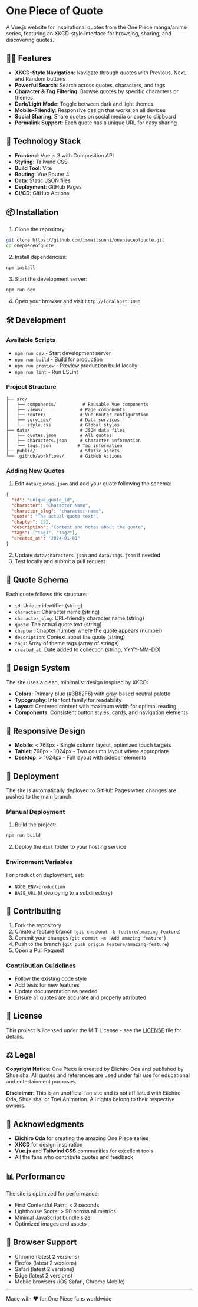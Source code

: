 # One Piece of Quote

A Vue.js website for inspirational quotes from the One Piece manga/anime series, featuring an XKCD-style interface for browsing, sharing, and discovering quotes.

## 🏴‍☠️ Features

- **XKCD-Style Navigation**: Navigate through quotes with Previous, Next, and Random buttons
- **Powerful Search**: Search across quotes, characters, and tags
- **Character & Tag Filtering**: Browse quotes by specific characters or themes
- **Dark/Light Mode**: Toggle between dark and light themes
- **Mobile-Friendly**: Responsive design that works on all devices
- **Social Sharing**: Share quotes on social media or copy to clipboard
- **Permalink Support**: Each quote has a unique URL for easy sharing

## 🚀 Technology Stack

- **Frontend**: Vue.js 3 with Composition API
- **Styling**: Tailwind CSS
- **Build Tool**: Vite
- **Routing**: Vue Router 4
- **Data**: Static JSON files
- **Deployment**: GitHub Pages
- **CI/CD**: GitHub Actions

## 📦 Installation

1. Clone the repository:
```bash
git clone https://github.com/ismailsunni/onepieceofquote.git
cd onepieceofquote
```

2. Install dependencies:
```bash
npm install
```

3. Start the development server:
```bash
npm run dev
```

4. Open your browser and visit `http://localhost:3000`

## 🛠️ Development

### Available Scripts

- `npm run dev` - Start development server
- `npm run build` - Build for production
- `npm run preview` - Preview production build locally
- `npm run lint` - Run ESLint

### Project Structure

```
├── src/
│   ├── components/          # Reusable Vue components
│   ├── views/              # Page components
│   ├── router/             # Vue Router configuration
│   ├── services/           # Data services
│   └── style.css           # Global styles
├── data/                   # JSON data files
│   ├── quotes.json         # All quotes
│   ├── characters.json     # Character information
│   └── tags.json          # Tag information
├── public/                 # Static assets
└── .github/workflows/      # GitHub Actions
```

### Adding New Quotes

1. Edit `data/quotes.json` and add your quote following the schema:
```json
{
  "id": "unique_quote_id",
  "character": "Character Name",
  "character_slug": "character-name",
  "quote": "The actual quote text",
  "chapter": 123,
  "description": "Context and notes about the quote",
  "tags": ["tag1", "tag2"],
  "created_at": "2024-01-01"
}
```

2. Update `data/characters.json` and `data/tags.json` if needed
3. Test locally and submit a pull request

## 🌟 Quote Schema

Each quote follows this structure:

- `id`: Unique identifier (string)
- `character`: Character name (string)
- `character_slug`: URL-friendly character name (string)
- `quote`: The actual quote text (string)
- `chapter`: Chapter number where the quote appears (number)
- `description`: Context about the quote (string)
- `tags`: Array of theme tags (array of strings)
- `created_at`: Date added to collection (string, YYYY-MM-DD)

## 🎨 Design System

The site uses a clean, minimalist design inspired by XKCD:

- **Colors**: Primary blue (#3B82F6) with gray-based neutral palette
- **Typography**: Inter font family for readability
- **Layout**: Centered content with maximum width for optimal reading
- **Components**: Consistent button styles, cards, and navigation elements

## 📱 Responsive Design

- **Mobile**: < 768px - Single column layout, optimized touch targets
- **Tablet**: 768px - 1024px - Two column layout where appropriate
- **Desktop**: > 1024px - Full layout with sidebar elements

## 🚀 Deployment

The site is automatically deployed to GitHub Pages when changes are pushed to the main branch.

### Manual Deployment

1. Build the project:
```bash
npm run build
```

2. Deploy the `dist` folder to your hosting service

### Environment Variables

For production deployment, set:
- `NODE_ENV=production`
- `BASE_URL` (if deploying to a subdirectory)

## 🤝 Contributing

1. Fork the repository
2. Create a feature branch (`git checkout -b feature/amazing-feature`)
3. Commit your changes (`git commit -m 'Add amazing feature'`)
4. Push to the branch (`git push origin feature/amazing-feature`)
5. Open a Pull Request

### Contribution Guidelines

- Follow the existing code style
- Add tests for new features
- Update documentation as needed
- Ensure all quotes are accurate and properly attributed

## 📄 License

This project is licensed under the MIT License - see the [LICENSE](LICENSE) file for details.

## ⚖️ Legal

**Copyright Notice**: One Piece is created by Eiichiro Oda and published by Shueisha. All quotes and references are used under fair use for educational and entertainment purposes.

**Disclaimer**: This is an unofficial fan site and is not affiliated with Eiichiro Oda, Shueisha, or Toei Animation. All rights belong to their respective owners.

## 🙏 Acknowledgments

- **Eiichiro Oda** for creating the amazing One Piece series
- **XKCD** for design inspiration
- **Vue.js** and **Tailwind CSS** communities for excellent tools
- All the fans who contribute quotes and feedback

## 📊 Performance

The site is optimized for performance:
- First Contentful Paint: < 2 seconds
- Lighthouse Score: > 90 across all metrics
- Minimal JavaScript bundle size
- Optimized images and assets

## 🔧 Browser Support

- Chrome (latest 2 versions)
- Firefox (latest 2 versions)
- Safari (latest 2 versions)
- Edge (latest 2 versions)
- Mobile browsers (iOS Safari, Chrome Mobile)

---

Made with ❤️ for One Piece fans worldwide
